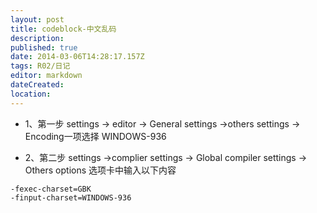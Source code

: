 ```yaml
---
layout: post
title: codeblock-中文乱码
description: 
published: true
date: 2014-03-06T14:28:17.157Z
tags: R02/日记
editor: markdown
dateCreated: 
location:
---
```


* 1、第一步 settings -> editor -> General settings ->others settings ->   Encoding一项选择 WINDOWS-936

* 2、第二步 settings ->complier settings -> Global compiler settings -> Others options 选项卡中输入以下内容
```
-fexec-charset=GBK
-finput-charset=WINDOWS-936
```
